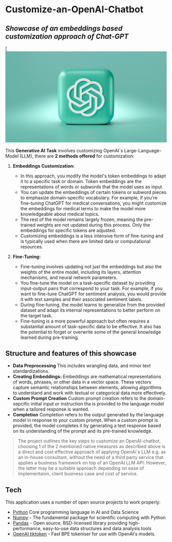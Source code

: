 # Customize-an-OpenAI-Chatbot
## _Showcase of an embeddings based customization approach of Chat-GPT_

[![Add flower image here](mariia-shalabaieva-unsplash.jpg)


This **Generative AI Task** involves customizing OpenAI`s Large-Language-Model (LLM), there are **2 methods offered** for customization:

1. **Embeddings Customization:**

    - In this approach, you modify the model's token embeddings to adapt it to a specific task or domain. Token embeddings are the representations of words or subwords that the model uses as input.
    - You can update the embeddings of certain tokens or subword pieces to emphasize domain-specific vocabulary. For example, if you're fine-tuning ChatGPT for medical conversations, you might customize the embeddings for medical terms to make the model more knowledgeable about medical topics.
    - The rest of the model remains largely frozen, meaning the pre-trained weights are not updated during this process. Only the embeddings for specific tokens are adjusted.
    - Customizing embeddings is a less intensive form of fine-tuning and is typically used when there are limited data or computational resources.

2. **Fine-Tuning:**
    - Fine-tuning involves updating not just the embeddings but also the weights of the entire model, including its layers, attention mechanisms, and neural network parameters.
    - You fine-tune the model on a task-specific dataset by providing input-output pairs that correspond to your task. For example, if you want to fine-tune ChatGPT for sentiment analysis, you would provide it with text samples and their associated sentiment labels.
    - During fine-tuning, the model learns to generalize from the provided dataset and adapt its internal representations to better perform on the target task.
    - Fine-tuning is a more powerful approach but often requires a substantial amount of task-specific data to be effective. It also has the potential to forget or overwrite some of the general knowledge learned during pre-training.


## Structure and features of this showcase

- **Data Preprocessing**  This includes wrangling data, and minor text standardizations.
- **Creating Embeddings:** Embeddings are mathematical representations of words, phrases, or other data in a vector space. These vectors capture semantic relationships between elements, allowing algorithms to understand and work with textual or categorical data more effectively.
- **Custom Prompt Creation** Custom prompt creation refers to the domain-sepcific initial input or instruction tha is provided to the language model when a tailored response is wanted.
- **Completion** Completion refers to the output generated by the language model in response to your custom prompt. When a custom prompt is provided, the model completes it by generating a text response based on its understanding of the prompt and its pre-trained knowledge.


> The project outlines the key steps to customize an OpenAI-chatbot, choosing 1 of the 2 mentioned native measures as described above is a direct and cost effective approach of applying OpenAi´s LLM e.g. as an in-house consultant, without the need of a third party service that applies a business framework on top of an OpenAI LLM API. However, the latter may be a suitable approach depending on ease of implementaion, client business case and cost of service. 

## Tech

This application uses a number of open source projects to work properly:

- [Python](https://docs.python.org/3/) Core programming language in AI and Data Science
- [Numpy](https://numpy.org) - The fundamental package for scientific computing with Python
- [Pandas](https://pandas.pydata.org/docs/index.html) - Open source, BSD-licensed library providing high-performance, easy-to-use data structures and data analysis tools
- [OpenAI tiktoken](https://github.com/openai/tiktoken) - Fast BPE tokeniser for use with OpenAI's models.

